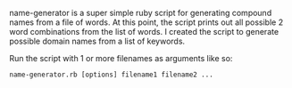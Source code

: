 name-generator is a super simple ruby script for generating compound names from a file of words.  At this point, the script prints out all possible 2 word combinations from the list of words.  I created the script to generate possible domain names from a list of keywords.

Run the script with 1 or more filenames as arguments like so:
```
name-generator.rb [options] filename1 filename2 ...
```

